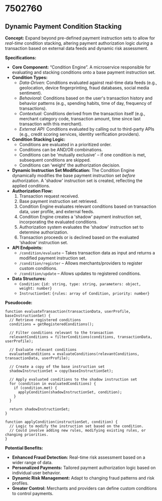 # 7502760

## Dynamic Payment Condition Stacking

**Concept:** Expand beyond pre-defined payment instruction sets to allow for *real-time* condition stacking, altering payment authorization logic *during* a transaction based on external data feeds and dynamic risk assessment.

**Specifications:**

*   **Core Component:**  “Condition Engine”. A microservice responsible for evaluating and stacking conditions onto a base payment instruction set.
*   **Condition Types:**
    *   *Data-Driven:* Conditions evaluated against real-time data feeds (e.g., geolocation, device fingerprinting, fraud databases, social media sentiment).
    *   *Behavioral:*  Conditions based on the user's transaction history and behavior patterns (e.g., spending habits, time of day, frequency of transactions).
    *   *Contextual:* Conditions derived from the transaction itself (e.g., merchant category code, transaction amount, time since last transaction with this merchant).
    *   *External API:* Conditions evaluated by calling out to third-party APIs (e.g., credit scoring services, identity verification providers).
*   **Condition Stacking Logic:**
    *   Conditions are evaluated in a prioritized order.
    *   Conditions can be AND/OR combinations.
    *   Conditions can be 'mutually exclusive' – if one condition is met, subsequent conditions are skipped.
    *   Conditions can ‘weight’ the authorization decision.
*   **Dynamic Instruction Set Modification:** The Condition Engine dynamically modifies the base payment instruction set *before* authorization. A 'shadow' instruction set is created, reflecting the applied conditions.
*   **Authorization Flow:**
    1.  Transaction request received.
    2.  Base payment instruction set retrieved.
    3.  Condition Engine evaluates relevant conditions based on transaction data, user profile, and external feeds.
    4.  Condition Engine creates a 'shadow' payment instruction set, incorporating the evaluated conditions.
    5.  Authorization system evaluates the 'shadow' instruction set to determine authorization.
    6.  Transaction proceeds or is declined based on the evaluated ‘shadow’ instruction set.
*   **API Endpoints:**
    *   `/condition/evaluate` – Takes transaction data as input and returns a modified payment instruction set.
    *   `/condition/register` – Allows merchants/providers to register custom conditions.
    *   `/condition/update` – Allows updates to registered conditions.
*   **Data Structures:**
    *   `Condition`:  `{id: string, type: string, parameters: object, weight: number}`
    *   `InstructionSet`: `{rules: array of Condition, priority: number}`

**Pseudocode:**

```
function evaluateTransaction(transactionData, userProfile, baseInstructionSet) {
  // Retrieve registered conditions
  conditions = getRegisteredConditions();

  // Filter conditions relevant to the transaction
  relevantConditions = filterConditions(conditions, transactionData, userProfile);

  // Evaluate relevant conditions
  evaluatedConditions = evaluateConditions(relevantConditions, transactionData, userProfile);

  // Create a copy of the base instruction set
  shadowInstructionSet = copy(baseInstructionSet);

  // Apply evaluated conditions to the shadow instruction set
  for (condition in evaluatedConditions) {
    if (condition.met) {
      applyCondition(shadowInstructionSet, condition);
    }
  }

  return shadowInstructionSet;
}

function applyCondition(instructionSet, condition) {
  // Logic to modify the instruction set based on the condition.
  // Could involve adding new rules, modifying existing rules, or changing priorities.
}
```

**Potential Benefits:**

*   **Enhanced Fraud Detection:** Real-time risk assessment based on a wider range of data.
*   **Personalized Payments:** Tailored payment authorization logic based on individual user behavior.
*   **Dynamic Risk Management:** Adapt to changing fraud patterns and risk profiles.
*   **Greater Control:** Merchants and providers can define custom conditions to control payments.